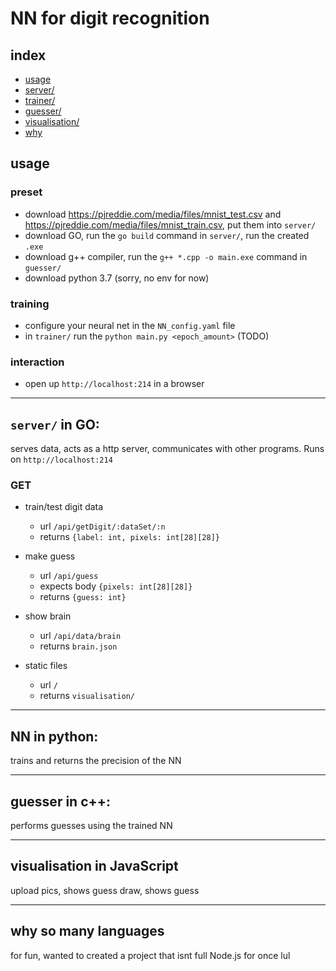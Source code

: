 # NN for digit recognition
## index
- [usage](#usage)
- [server/](#server%20in%20GO)
- [trainer/](#NN%20in%20python)
- [guesser/](#guesser%20in%20c++)
- [visualisation/](#visualisation%20in%20JavaScript)
- [why](#why%20so%20many%20languages)
## usage
### preset
- download https://pjreddie.com/media/files/mnist_test.csv and https://pjreddie.com/media/files/mnist_train.csv, put them into `server/`
- download GO, run the `go build` command in `server/`, run the created `.exe`
- download g++ compiler, run the `g++ *.cpp -o main.exe` command in `guesser/`
- download python 3.7 (sorry, no env for now)
### training
- configure your neural net in the `NN_config.yaml` file
- in `trainer/` run the `python main.py <epoch_amount>` (TODO)
### interaction
- open up `http://localhost:214` in a browser

---

## `server/` in GO:
serves data, acts as a http server, communicates with other programs. Runs on `http://localhost:214`
### GET
- train/test digit data 
	- url `/api/getDigit/:dataSet/:n`
	- returns `{label: int, pixels: int[28][28]}`

- make guess
	- url `/api/guess`
	- expects body `{pixels: int[28][28]}`
	- returns `{guess: int}`

- show brain
	- url `/api/data/brain`
	- returns `brain.json`

- static files
	- url `/`
	- returns `visualisation/`

---

## NN in python:
trains and returns the precision of the NN

---

## guesser in c++:
performs guesses using the trained NN

---

## visualisation in JavaScript
upload pics, shows guess
draw, shows guess

---

## why so many languages
for fun, wanted to created a project that isnt full Node.js for once lul
